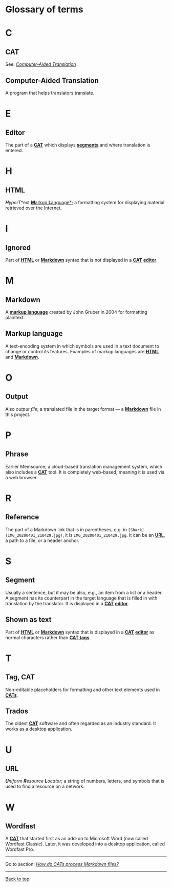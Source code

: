 
# Glossary of terms

# C

## CAT

See: [*Computer-Aided Translation*](#computer-aided-translation)

## Computer-Aided Translation

A program that helps translators translate.

# E

## Editor

The part of a [**CAT**](#CAT) which displays [**segments**](#segment) and where translation is entered.

# H

## HTML

***H**yper**T**ext [**M**arkup **L**anguage*](#markup-language); a formatting system for displaying material retrieved over the Internet.

# I

## Ignored

Part of [**HTML**](#HTML) or [**Markdown**](#markdown) syntax that is not displayed in a [**CAT**](#CAT) [**editor**](#editor).

# M

## Markdown

A [**markup language**](#markup-language) created by John Gruber in 2004 for formatting plaintext.

## Markup language

A text-encoding system in which symbols are used in a text document to change or control its features. Examples of markup languages are [**HTML**](#HTML) and [**Markdown**](#markdown).

# O

## Output

Also *output file*; a translated file in the target format — a [**Markdown**](#markdown) file in this project.

# P

## Phrase

Earlier Memsource; a cloud-based translation management system, which also includes a [**CAT**](#CAT) tool. It is completely web-based, meaning it is used via a web browser.

# R

## Reference

The part of a Markdown link that is in parentheses, e.g. in `[Shark](IMG_20200401_210429.jpg)`, it is `IMG_20200401_210429.jpg`. It can be an [**URL**](#URL), a path to a file, or a header anchor.

# S

## Segment

Usually a sentence, but it may be also, e.g., an item from a list or a header. A segment has its counterpart in the target language that is filled in with translation by the translator. It is displayed in a [**CAT**](#CAT) [**editor**](#editor).

## Shown as text

Part of [**HTML**](#html)  or [**Markdown**](#markdown) syntax that is displayed in a [**CAT**](#CAT) [**editor**](#editor) as normal characters rather than [**CAT tags**](#tag).

# T

## Tag, CAT

Non-editable placeholders for formatting and other text elements used in [**CATs**](#CAT).

## Trados

The oldest [**CAT**](#cat) software and often regarded as an industry standard. It works as a desktop application.

# U

## URL

***U**niform **R**esource **L**ocator*; a string of numbers, letters, and symbols that is used to find a resource on a network.

# W

## Wordfast

A [**CAT**](#cat) that started first as an add-on to Microsoft Word (now called Wordfast Classic). Later, it was developed into a desktop application, called Wordfast Pro.

---

Go to section: [*How do CATs process Markdown files?*](index.md)

---

[Back to top](#glossary-of-terms)